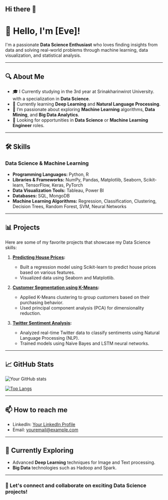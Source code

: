 ## Hi there 👋
# 👋 Hello, I'm [Eve]!

I'm a passionate **Data Science Enthusiast** who loves finding insights from data and solving real-world problems through machine learning, data visualization, and statistical analysis.

---

## 🔍 About Me
- 🎓 I Currently studying in the 3rd year at Srinakharinwirot University. with a specialization in **Data Science**.
- 🧠 Currently learning **Deep Learning** and **Natural Language Processing**.
- 🌱 I’m passionate about exploring **Machine Learning** algorithms, **Data Mining**, and **Big Data Analytics**.
- 💼 Looking for opportunities in **Data Science** or **Machine Learning Engineer** roles.

---

## 🛠️ Skills
### Data Science & Machine Learning
- **Programming Languages:** Python, R
- **Libraries & Frameworks:** NumPy, Pandas, Matplotlib, Seaborn, Scikit-learn, TensorFlow, Keras, PyTorch
- **Data Visualization Tools:** Tableau, Power BI
- **Databases:** SQL, MongoDB
- **Machine Learning Algorithms:** Regression, Classification, Clustering, Decision Trees, Random Forest, SVM, Neural Networks

---

## 📊 Projects
Here are some of my favorite projects that showcase my Data Science skills:

1. **[Predicting House Prices](https://github.com/yourusername/house-price-prediction):**
   - Built a regression model using Scikit-learn to predict house prices based on various features.
   - Visualized data using Seaborn and Matplotlib.

2. **[Customer Segmentation using K-Means](https://github.com/yourusername/customer-segmentation):**
   - Applied K-Means clustering to group customers based on their purchasing behavior.
   - Used principal component analysis (PCA) for dimensionality reduction.

3. **[Twitter Sentiment Analysis](https://github.com/yourusername/twitter-sentiment-analysis):**
   - Analyzed real-time Twitter data to classify sentiments using Natural Language Processing (NLP).
   - Trained models using Naive Bayes and LSTM neural networks.

---

## 📈 GitHub Stats
![Your GitHub stats](https://github-readme-stats.vercel.app/api?username=yourusername&show_icons=true&theme=radical)

[![Top Langs](https://github-readme-stats.vercel.app/api/top-langs/?username=yourusername&layout=compact&theme=radical)](https://github.com/yourusername/github-readme-stats)

---

## 📫 How to reach me
- LinkedIn: [Your LinkedIn Profile](https://www.linkedin.com/in/yourusername/)
- Email: [youremail@example.com](mailto:youremail@example.com)

---

## 🚀 Currently Exploring
- Advanced **Deep Learning** techniques for Image and Text processing.
- **Big Data** technologies such as Hadoop and Spark.

---

### 🔗 Let's connect and collaborate on exciting Data Science projects!
